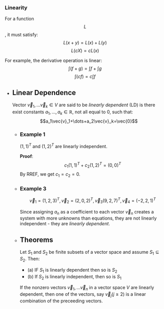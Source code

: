 ### Linearity
For a function $$L$$, it must satisfy:
$$L(x+y)=L(x) + L(y)$$
$$L(cX) = cL(x)$$

For example, the derivative operation is linear:
$$\int(f+g) = \int{f} + \int{g}$$
$$\int(cf) = c\int{f}$$
- ## Linear Dependence
  Vector $\vec{v}_1,\dots\vec{v}_k\in V$ are said to be *linearly dependent* (LD) is there exist constants $a_1,\dots,a_k\in\mathbb{R}$, not all equal to $0$, such that:
  $$a_1\vec{v}_1+\dots+a_2\vec{v}_k=\vec{0}$$
	- ### Example 1
	  $(1,1)^T\text{ and }(1,2)^T$ are linearly independent.
	  
	  **Proof**:
	  $$c_1(1, 1)^T+c_2(1,2)^T=(0,0)^T$$
	  By RREF, we get $c_1=c_2=0$.
	- ### Example 3
	  $$\vec{v}_1=(1,2,3)^T,\vec{v}_2=(2,0,2)^T,\vec{v}_3(9,2,7)^T,\vec{v}_4=(-2,2,1)^T$$
	  
	  Since assigning $a_n$ as a coefficient to each vector $\vec{v}_n$ creates a system with more unknowns than equations, they are not linearly independent - they are *linearly dependent*.
	- ## Theorems
	  Let $S_1$ and $S_2$ be finite subsets of a vector space and assume $S_1\subseteq S_2$. Then:
	  * (a) IF $S_1$ is linearly dependent then so is $S_2$
	  * (b) If $S_2$ is linearly independent, then so is $S_1$
	  
	  If the nonzero vectors $\vec{v}_1,\dots\vec{v}_n$ in a vector space $V$ are linearly dependent, then one of the vectors, say $\vec{v}_j (j\ge 2)$ is a linear combination of the preceeding vectors.